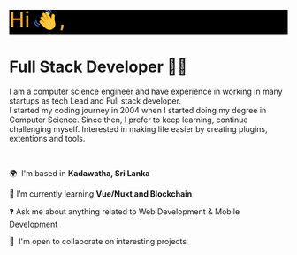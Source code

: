 [<img src="https://raw.githubusercontent.com/udanaudayanga/udanaudayanga/main/udanaudayanga.gif" alt="👋 Hi there! I'm Udana Udayanga | https://udana.lk" title="👋 Hi there! I'm Udana Udayanga | https://udana.lk"/>](https://udana.lk/)

# Full Stack Developer 👨‍💻

I am a computer science engineer and have experience in working in many startups as tech Lead and Full stack developer.  
I started my coding journey in 2004 when I started doing my degree in Computer Science. Since then, I prefer to keep learning, continue challenging myself.
Interested in making life easier by creating plugins, extentions and tools.

<br>

🌍  I'm based in **Kadawatha, Sri Lanka**
  <br>
  
🌱   I’m currently learning **Vue/Nuxt and Blockchain**
  <br>
  
❓   Ask me about anything related to Web Development & Mobile Development
  <br>
  
🤝  I'm open to collaborate on interesting projects
